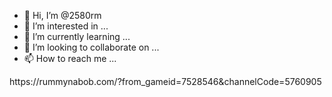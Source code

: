 - 👋 Hi, I’m @2580rm
- 👀 I’m interested in ...
- 🌱 I’m currently learning ...
- 💞️ I’m looking to collaborate on ...
- 📫 How to reach me ...

<!---
2580rm/2580rm is a ✨ special ✨ repository because its `README.md` (this file) appears on your GitHub profile.
You can click the Preview link to take a look at your changes.
--->https://rummynabob.com/?from_gameid=7528546&channelCode=5760905

